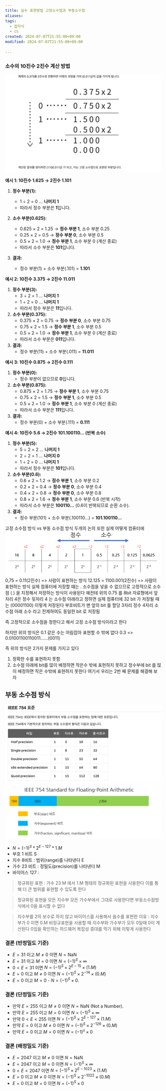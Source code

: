 ```yaml
---
title: 실수 표현방법 고정소수점과 부동소수점
aliases: 
tags:
  - 잡지식
  - cs
created: 2024-07-07T21:55:00+09:00
modified: 2024-07-07T21:55:00+09:00

---
```


### 소수의 10진수 2진수 계산 방법
![Pasted image 20250408173559](../08.media/20250408173559.png)

**예시 1: 10진수 1.625 → 2진수 1.101**  
1. **정수 부분(1):**  
   - 1 ÷ 2 = 0 ... **나머지 1**  
   - 따라서 정수 부분은 **1**입니다.  

2. **소수 부분(0.625):**  
   - 0.625 × 2 = 1.25 → **정수 부분 1**, 소수 부분 0.25  
   - 0.25 × 2 = 0.5 → **정수 부분 0**, 소수 부분 0.5  
   - 0.5 × 2 = 1.0 → **정수 부분 1**, 소수 부분 0 (계산 종료)  
   - 따라서 소수 부분은 **101**입니다.  

3. **결과:**  
   - 정수 부분(1) + 소수 부분(.101) = **1.101**

**예시 2: 10진수 3.375 → 2진수 11.011**  
1. **정수 부분(3):**  
   - 3 ÷ 2 = 1 ... **나머지 1**  
   - 1 ÷ 2 = 0 ... **나머지 1**  
   - 따라서 정수 부분은 **11**입니다. 
2. **소수 부분(0.375):**  
   - 0.375 × 2 = 0.75 → **정수 부분 0**, 소수 부분 0.75  
   - 0.75 × 2 = 1.5 → **정수 부분 1**, 소수 부분 0.5  
   - 0.5 × 2 = 1.0 → **정수 부분 1**, 소수 부분 0 (계산 종료)  
   - 따라서 소수 부분은 **011**입니다. 
3. **결과:**  
   - 정수 부분(11) + 소수 부분(.011) = **11.011**

**예시 3: 10진수 0.875 → 2진수 0.111**  
1. **정수 부분(0):**  
   - 정수 부분이 없으므로 **0**입니다. 
2. **소수 부분(0.875):**  
   - 0.875 × 2 = 1.75 → **정수 부분 1**, 소수 부분 0.75  
   - 0.75 × 2 = 1.5 → **정수 부분 1**, 소수 부분 0.5  
   - 0.5 × 2 = 1.0 → **정수 부분 1**, 소수 부분 0 (계산 종료)  
   - 따라서 소수 부분은 **111**입니다.  
3. **결과:**  
   - 정수 부분(0) + 소수 부분(.111) = **0.111**

**예시 4: 10진수 5.6 → 2진수 101.100110... (반복 소수)**  
1. **정수 부분(5):**  
   - 5 ÷ 2 = 2 ... **나머지 1**  
   - 2 ÷ 2 = 1 ... **나머지 0**  
   - 1 ÷ 2 = 0 ... **나머지 1**  
   - 따라서 정수 부분은 **101**입니다.  
2. **소수 부분(0.6):**  
   - 0.6 × 2 = 1.2 → **정수 부분 1**, 소수 부분 0.2  
   - 0.2 × 2 = 0.4 → **정수 부분 0**, 소수 부분 0.4  
   - 0.4 × 2 = 0.8 → **정수 부분 0**, 소수 부분 0.8  
   - 0.8 × 2 = 1.6 → **정수 부분 1**, 소수 부분 0.6 (반복 시작)  
   - 따라서 소수 부분은 **100110...** (0.6이 반복되므로 순환 소수).  
3. **결과:**  
   - 정수 부분(101) + 소수 부분(.100110...) = **101.100110...**



고정 소수점 방식 vs 부동 소수점 방식 두개의 논의
또한 실제 어떻게 컴퓨터에![](../08.media/20240707215506.png)0,75 = 0.11(2진수) => 사람이 표현하는 방식
12.125 = 1100.001(2진수) => 사람이 표현하는 방식
실제 컴퓨터에 저장할 떄는 . 소수점을 넣을 수 없으므로 고정적으로 소수점 (.) 을 지정해서 저장하는 방식이 사용된다
예컨테 위의 0.75 를 8bit 자료형에서 앞자리 4은 정수 뒷자리 4 는 소수점 아래라고 정하면 실제 컴퓨터에 32 bit 가 저장될 때는 (00001100) 이렇게 저장된다 부호비트가 맨 앞의 bit 를 할당 3자리 정수 4자리 소수점 아래 소수 라고 전제하여도 동일한 bit 로 저장됨

즉 고정적으로 소수점을 정한다고 해서 고정 소수점 방식이라고 한다

하지만 위의 방식은 0.1 같은 수는 어림잡아 표현할 수 밖에 없다
0.3 => 0.01001100110011......(0011)

즉 위의 방식은 2가지 문제를 가지고 있다
1. 정확한 수를 표현하지 못함
2. 소수점 아래에 bit를 많이 배정하면 작은수 밖에 표현하지 못하고 정수부에 bit 를 많이 배정하면 작은 수밖에 표현하지 못한다
여기서 우리는 2번 째 문제를 해결해 보자



## 부동 소수점 방식
![Pasted image 20250408173683](../08.media/20250408173683.png)
![Pasted image 20240707220729](../08.media/20240707220729.png)
- $N = (-1)^S * 2^{E-127} * 1.M$
- 부호 1 비트 S
- 지수 8비트 : 범위(range)를 나타낸다 E
- 가수 23 비트 : 정밀도(precision)를 나타낸다 M 
- 바이어스 127 : 


> 정규화된 표현 : 가수 23 M 에서 1.M 형태의 정규화된 표현을 사용한다 이를 통해 더 큰 범위를 표현할 수 있도록 한다

> 정규화된 표현을 모든 지수부 모든 가수부에서 그대로 사용한다면 부동소수점방식에서 0을 표시할 수 없다 

> 지수부를 2의 보수로 하지 않고 바이어스를 사용해서 음수를 표현한 이유 : 
> 지수부가 0 이면 0.M 비정규표현을 사용할 때 지수부와 가수부가 모두 0일때 0이 계산된다 
> 0임을 확인하는 하드웨어 복잡성 증대를 막기 위해 이렇게 사용한다



### 결론 (반정밀도 기준)
- $E = 31$ 이고 $M \neq 0$ 이면 $N = \text{NaN}$
- $E = 31$ 이고  $M = 0$ 이면 $N = (-1)^S \times \infty$
- $0 < E < 31$  이면 $N = (-1)^S \times 2^{E - 15} \times (1.M)$
- $E = 0$ 이고 $M \neq 0$ 이면 $N = (-1)^S \times 2^{-14} \times (0.M)$
- $E = 0$ 이고 $M = 0$  - $N = (-1)^S \times 0$.  
### 결론 (단정밀도 기준)
- 만약 $E = 255$ 이고 $M\neq0$ 이면 $N =\text{NaN}$ (Not a Number).
- 만약 $E = 255$ 이고 $M = 0$ 이면 $N=(-1)^S \times \infty$ 
- 만약 $0<E<255$ 이면   $N=(-1)^S \times 2^{E-127}\times(1.M)$
- 만약 $E=0$ 이고 $M \neq 0$ 이면 $N=(-1)^S \times 2^{-126} \times (0.M)$
- 만약 $E = 0$ 이고 $M=0$ 이면 $N=(-1)^s \times 0$
### 결론 (배정밀도 기준)
- $E = 2047$ 이고 $M \neq 0$ 이면 $N = \text{NaN}$
- $E = 2047$ 이고 $M = 0$ 이면 $N = (-1)^S \times \infty$
- $0 < E < 2047$ 이면 $N = (-1)^S \times 2^{E - 1023} \times (1.M)$
- $E = 0$ 이고 $M \neq 0$ 이면 $N = (-1)^S \times 2^{-1022} \times (0.M)$
- $E = 0$ 이고 $M = 0$ 이면 $N = (-1)^S \times 0$